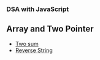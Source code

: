 ### DSA with JavaScript

## Array and Two Pointer
-   [Two sum](https://leetcode.com/problems/two-sum/submissions/1579455086/)
-   [Reverse String](https://leetcode.com/problems/reverse-string/submissions/1579490907/)
